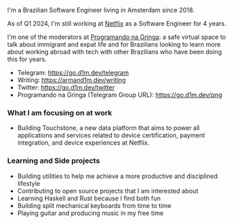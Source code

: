 I'm a Brazilian Software Engineer living in Amsterdam since 2018.

As of Q1 2024, I'm still working at [Netflix](https://jobs.netflix.com/teams/) as a Software Engineer for 4 years.

I'm one of the moderators at [Programando na Gringa](https://go.d1m.dev/png): a safe virtual space to talk about immigrant and expat life and for Brazilians looking to learn more about working abroad with tech with other Brazilians who have been doing this for years.

- Telegram: https://go.d1m.dev/telegram
- Writing: https://armand1m.dev/writing
- Twitter: https://go.d1m.dev/twitter
- Programando na Gringa (Telegram Group URL): https://go.d1m.dev/png

### What I am focusing on at work

 - Building Touchstone, a new data platform that aims to power all applications and services related to device certification, payment integration, and device experiences at Netflix.

### Learning and Side projects

 - Building utilities to help me achieve a more productive and disciplined lifestyle
 - Contributing to open source projects that I am interested about
 - Learning Haskell and Rust because I find both fun
 - Building split mechanical keyboards from time to time
 - Playing guitar and producing music in my free time

